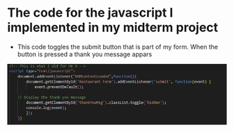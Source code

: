 # The code for the javascript I implemented in my midterm project

- This code toggles the submit button that is part of my form. When the button is pressed a thank you message appars

![code for Hw_9](codejs.png)